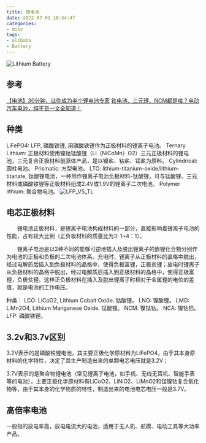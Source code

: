 ```yaml
---
title: 锂电池
date: 2022-07-01 18:34:47
categories:
- misc
tags:
- alibaba
- Battery
---
```

![Lithium Battery](/images/Lithium_Battery.png)
## 参考
[【电池】30分钟，让你成为半个锂电池专家](https://zhuanlan.zhihu.com/p/401504245)
[铁电池、三元锂、NCM都是啥？电动汽车电池，纯干货一文全知道！](https://www.yoojia.com/article/8075361517849643153.html)
## 种类
LiFePO4: LFP, 磷酸铁锂, 用磷酸铁锂作为正极材料的锂离子电池。
Ternary Lithium: 正极材料使用镍钴锰酸锂（Li（NiCoMn）O2）三元正极材料的锂电池，三元复合正极材料前驱体产品，是以镍盐、钴盐、锰盐为原料。
Cylindrical: 圆柱电池。
Prismatic: 方型电池。
LTO: lithium-titanium-oxide/lithium-titanate, 钛酸锂电池，一种用作锂离子电池负极材料-钛酸锂，可与锰酸锂、三元材料或磷酸铁锂等正极材料组成2.4V或1.9V的锂离子二次电池。
Polymer lithium: 聚合物电池。
![LFP_VS_TL](/images/LFPVSTL.jpg)
## 电芯正极材料
　　锂电池正极材料，是锂离子电池构成材料的一部分，直接影响着锂离子电池的性能，占有较大比例（正负极材料的质量比为3: 1~4：1）。

　　锂离子电池是以2种不同的能够可逆地插入及脱出锂离子的嵌锂化合物分别作为电池的正极和负极的二次电池体系。充电时，锂离子从正极材料的晶格中脱出，经过电解质后插入到负极材料的晶格中，使得负极富锂，正极贫锂；放电时锂离子从负极材料的晶格中脱出，经过电解质后插入到正极材料的晶格中，使得正极富锂，负极贫锂。这样正负极材料在插入及脱出锂离子时相对于金属锂的电位的差值，就是电池的工作电压。

种类：
LCO: LiCoO2, Lithium Cobalt Oxide. 钴酸锂。
LNO: 镍酸锂。
LMO: LiMn2O4, Lithium Manganese Oxide. 锰酸锂。
NCM: 镍锰钴。
NCA: 镍钴铝。
LFP: 磷酸铁锂。
## 3.2v和3.7v区别
3.2V表示的是磷酸铁锂电池，其主要正极化学原材料为LiFePO4，由于其本身原材料的化学特性，决定了其生产制造出来的单颗电芯电压就是3.2V；

3.7V表示的是聚合物锂电池（常见锂离子电池，如手机、无线无耳机、智能手表等的电池），主要正极化学原材料有LiCoO2、LiNiO2、LiMnO2和锰镍钴复合氧化物等，由于其本身的化学物质的特性，制造出来的电池电芯电压一般是3.7V。

## 高倍率电池
一般指的放电率高，放电电流大的电池，适用于无人机、航模、电动工具等大功率产品。
